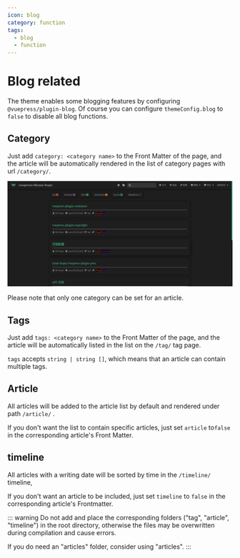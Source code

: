 ```yaml
---
icon: blog
category: function
tags:
  - blog
  - function
---
```


# Blog related

The theme enables some blogging features by configuring `@vuepress/plugin-blog`. Of course you can configure `themeConfig.blog` to `false` to disable all blog functions.

## Category

Just add `category: <category name>` to the Front Matter of the page, and the article will be automatically rendered in the list of category pages with url `/category/`.

![category](./assets/category.png)

Please note that only one category can be set for an article.

## Tags

Just add `tags: <category name>` to the Front Matter of the page, and the article will be automatically listed in the list on the `/tag/` tag page.

`tags` accepts `string | string []`, which means that an article can contain multiple tags.

## Article

All articles will be added to the article list by default and rendered under path `/article/` .

If you don't want the list to contain specific articles, just set `article` to`false` in the corresponding article's Front Matter.

## timeline

All articles with a writing date will be sorted by time in the `/timeline/` timeline,

If you don't want an article to be included, just set `timeline` to `false` in the corresponding article's Frontmatter.

::: warning
Do not add and place the corresponding folders ("tag", "article", "timeline") in the root directory, otherwise the files may be overwritten during compilation and cause errors.

If you do need an "articles" folder, consider using "articles".
:::
